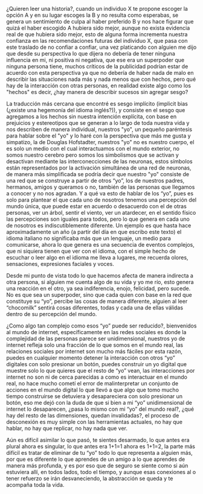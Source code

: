 ¿Quieren leer una historia?, cuando un individuo X te propone escoger la opción A y en su lugar escoges la B y no resulta como esperabas,  se genera un sentimiento de culpa al haber preferido B y nos hace figurar que quizá el haber escogido A hubiera sido mejor, aunque no exista evidencia real de que hubiera sido mejor, esto de alguna forma incrementa nuestra confianza en las recomendaciones futuras del individuo X, que pasa con este traslado de no confiar a confiar, una vez platicando con alguien me dijo que desde su perspectiva lo que dijera no debería de tener ninguna influencia en mi, ni positiva ni negativa, que ese era un superpoder que ninguna persona tiene, muchos críticos de la publicidad podrían estar de acuerdo con esta perspectiva ya que no debería de haber nada de malo en describir las situaciones nada más y nada menos que con hechos, pero qué hay de la interacción con otras personas, en realidad existe algo como los "hechos" es decir, ¿hay manera de describir sucesos sin agregar sesgo?

La traducción más cercana que encontré es sesgo implícito (implicit bias (¿existe una hegemonía del idioma inglés?)), y consiste en el sesgo que agregamos a los hechos sin nuestra intención explícita, con base en prejuicios y estereotipos que se generan a lo largo de toda nuestra vida y nos describen de manera individual, nuestros "yo", un pequeño paréntesis para hablar sobre el "yo" y lo haré con la perspectiva que más me gusta y simpatizo, la de Douglas Hofstadter, nuestros "yo" no es nuestro cuerpo, el es solo un medio con el cual interactuamos con el mundo exterior, no somos nuestro cerebro pero somos los simbolismos que se activan y desactivan mediante las interconecciones de las neuronas, estos símbolos están representados por la activación simultánea de una red de neuronas, de manera más simplificada se podría decir que nuestro "yo" consiste de una red que se construye a partir de otros “yo”, los de nuestros padres, hermanos, amigos y queramos o no, también de las personas que llegamos a conocer y no nos agradan. Y a qué va esto de hablar de los “yo”, pues es solo para plantear el que cada uno de nosotros tenemos una percepción del mundo única, que puede estar en acuerdo o desacuerdo con el de otras personas, ver un árbol, sentir el viento, ver un atardecer, en el sentido físico las percepciones son iguales para todos, pero lo que genera en cada uno de nosotros es indiscutiblemente diferente. Un ejemplo es que hasta hace aproximadamente un año (a partir del día en que escribo este texto) el idioma italiano no significaba más que un lenguaje, un medio para comunicarse, ahora lo que genera es una secuencia de eventos complejos, que ni siquiera tienen que ver con el idioma, con el simple hecho de escuchar o leer algo en el idioma me lleva a lugares, me recuerda olores, sensaciones, expresiones faciales y voces.

Desde mi punto de vista todo lo que hacemos afecta de manera indirecta a otra persona, si alguien me cuenta algo de su vida y yo me río, esto genera una reacción en el otro, ya sea indiferencia, enojo, felicidad, pero sucede. No es que sea un superpoder, sino que cada quien con base en la red que constituye su “yo”, percibe las cosas de manera diferente, alguien al leer “chocomilk” sentirá cosas diferentes, todas y cada una de ellas válidas dentro de su percepción del mundo.

¿Como algo tan complejo como esos “yo” puede ser reducido?, bienvenidos al mundo de internet, específicamente en las redes sociales es donde la complejidad de las personas parece ser unidimensional, nuestros yo de internet refleja solo una fracción de lo que somos en el mundo real, las relaciones sociales por internet son mucho más fáciles por esta razón, puedes en cualquier momento detener la interacción con otros “yo” digitales con solo presionar un botón, puedes construir un yo digital que muestre solo lo que quieres que el resto de “yo” vean, las interacciones por internet no son ni de cerca parecidas a como es interactuar en el mundo real, no hace mucho cometí el error de malinterpretar un conjunto de acciones en el mundo digital lo que llevó a que algo que tomo mucho tiempo construirse se detuviera y desapareciera con solo presionar un botón, eso me dejó con la duda de que si bien a mi “yo” unidimensional de internet lo desaparecen, ¿pasa lo mismo con mi “yo” del mundo real?, ¿qué hay del resto de las dimensiones, quedan invalidadas?, el proceso de desconexión es muy simple con las herramientas actuales, no hay que hablar, no hay que replicar, no hay nada que ver.

Aún es difícil asimilar lo que pasó, te sientes desarmado, lo que antes era plural ahora es singular, lo que antes era 1+1=1 ahora es 1+1=2, la parte más difícil es tratar de eliminar de tu “yo” todo lo que representa a alguien más, por que es diferente lo que aprendes de un amigo a lo que aprendes de manera más profunda, y es por eso que de seguro se siente como si aún estuviera allí, en todos lados, todo el tiempo, y aunque esas conexiones al o tener refuerzo se irán desvaneciendo, la abstracción se queda y te acompaña toda la vida.
